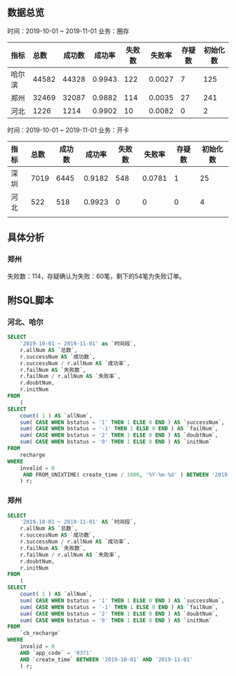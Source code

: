 

##  数据总览

时间：2019-10-01 ~ 2019-11-01
业务：圈存

| 指标   | 总数  | 成功数 | 成功率 | 失败数 | 失败率 | 存疑数 | 初始化数 |
| :----- | :---- | ------ | ------ | ------ | ------ | ------ | -------- |
| 哈尔滨 | 44582 | 44328  | 0.9943 | 122    | 0.0027 | 7      | 125      |
| 郑州   | 32469 | 32087  | 0.9882 | 114    | 0.0035 | 27     | 241      |
| 河北   | 1226  | 1214   | 0.9902 | 10     | 0.0082 | 0      | 2        |



时间：2019-10-01 ~ 2019-11-01
业务：开卡

| 指标 | 总数 | 成功数 | 成功率 | 失败数 | 失败率 | 存疑数 | 初始化数 |
| :--- | :--- | ------ | ------ | ------ | ------ | ------ | -------- |
| 深圳 | 7019 | 6445   | 0.9182 | 548    | 0.0781 | 1      | 25       |
| 河北 | 522  | 518    | 0.9923 | 0      | 0      | 0      | 4        |
|      |      |        |        |        |        |        |          |



## 具体分析

### 郑州

失败数：114，存疑确认为失败：60笔，剩下的54笔为失败订单。





## 附SQL脚本

### 河北、哈尔

```sql
SELECT
	'2019-10-01 ~ 2019-11-01' as `时间段`,
	r.allNum AS `总数`,
	r.successNum AS `成功数`,
	r.successNum / r.allNum AS `成功率`,
	r.failNum AS `失败数`,
	r.failNum / r.allNum AS `失败率`,
	r.doubtNum,
	r.initNum 
FROM
	(
SELECT
	count( 1 ) AS `allNum`,
	sum( CASE WHEN bstatus = '1' THEN 1 ELSE 0 END ) AS `successNum`,
	sum( CASE WHEN bstatus = '-1' THEN 1 ELSE 0 END ) AS `failNum`,
	sum( CASE WHEN bstatus = '2' THEN 1 ELSE 0 END ) AS `doubtNum`,
	sum( CASE WHEN bstatus = '0' THEN 1 ELSE 0 END ) AS `initNum` 
FROM
	recharge 
WHERE
	invalid = 0 
     AND FROM_UNIXTIME( create_time / 1000, '%Y-%m-%d' ) BETWEEN '2019-10-01' AND '2019-11-01' 
	) r;
```



### 郑州

```sql
SELECT
	'2019-10-01 ~ 2019-11-01' AS `时间段`,
	r.allNum AS `总数`,
	r.successNum AS `成功数`,
	r.successNum / r.allNum AS `成功率`,
	r.failNum AS `失败数`,
	r.failNum / r.allNum AS `失败率`,
	r.doubtNum,
	r.initNum 
FROM
	(
SELECT
	count( 1 ) AS `allNum`,
	sum( CASE WHEN bstatus = '1' THEN 1 ELSE 0 END ) AS `successNum`,
	sum( CASE WHEN bstatus = '-1' THEN 1 ELSE 0 END ) AS `failNum`,
	sum( CASE WHEN bstatus = '2' THEN 1 ELSE 0 END ) AS `doubtNum`,
	sum( CASE WHEN bstatus = '0' THEN 1 ELSE 0 END ) AS `initNum` 
FROM
	`cb_recharge` 
WHERE
	invalid = 0 
	AND `app_code` = '0371' 
	AND `create_time` BETWEEN '2019-10-01' AND '2019-11-01' 
	) r;
```



